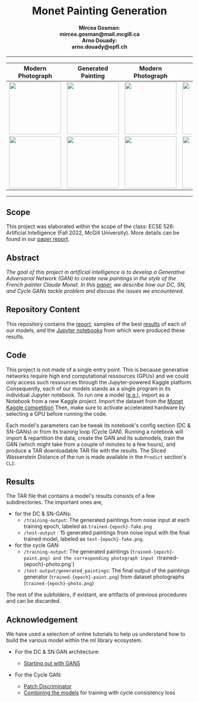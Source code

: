 <h1 align='center'>Monet Painting Generation</h1>
<h4 align='center'> Mircea Gosman:<br> mircea.gosman@mail.mcgill.ca <br>
Arno Douady:<br> arno.douady@epfl.ch</h4>

---

<div align="center">
   
| Modern Photograph | Generated Painting | Modern Photograph | Generated Painting |
| :-------------: | :-------------: | :-------------: | :-------------: |
| <img src="https://github.com/Mircea-Gosman/AI_Term_Project/blob/master/Results/Cycle_GAN_500/training-output/trained-339-photo.png" width="140"> | <img src="https://github.com/Mircea-Gosman/AI_Term_Project/blob/master/Results/Cycle_GAN_500/training-output/trained-339-paint.png" width="140"> | <img src="https://github.com/Mircea-Gosman/AI_Term_Project/blob/master/Results/Cycle_GAN_500/training-output/trained-277-photo.png" width="140"> | <img src="https://github.com/Mircea-Gosman/AI_Term_Project/blob/master/Results/Cycle_GAN_500/training-output/trained-277-paint.png" width="140"> |
| <img src="https://github.com/Mircea-Gosman/AI_Term_Project/blob/master/Results/Cycle_GAN_500/training-output/trained-203-photo.png" width="140"> | <img src="https://github.com/Mircea-Gosman/AI_Term_Project/blob/master/Results/Cycle_GAN_500/training-output/trained-203-paint.png" width="140"> | <img src="https://github.com/Mircea-Gosman/AI_Term_Project/blob/master/Results/Cycle_GAN_500/training-output/trained-68-photo.png" width="140"> | <img src="https://github.com/Mircea-Gosman/AI_Term_Project/blob/master/Results/Cycle_GAN_500/training-output/trained-68-paint.png" width="140">  |

</div>

---

## Scope
This project was elaborated within the scope of the class: ECSE 526: Artificial Intelligence (Fall 2022, McGill University). More details can be found in our [paper report](https://github.com/Mircea-Gosman/AI_Term_Project/blob/master/Paper.pdf).

## Abstract
<i>The goal of this project in artificial
intelligence is to develop a Generative Adversarial
Network (GAN) to create new paintings in the style of
the French painter Claude Monet. In this [paper](https://github.com/Mircea-Gosman/AI_Term_Project/blob/master/Paper.pdf), we
describe how our DC, SN, and Cycle GANs tackle problem and
discuss the issues we encountered.</i>

## Repository Content 
This repository contains the [report](https://github.com/Mircea-Gosman/AI_Term_Project/blob/master/Paper.pdf), samples of the best [results](https://github.com/Mircea-Gosman/AI_Term_Project/tree/master/Results) of each of our models, and the [Jupyter notebooks](https://github.com/Mircea-Gosman/AI_Term_Project/tree/master/Models) from which were produced these results.

## Code
This project is not made of a single entry point. This is because generative networks require high end computational ressources (GPUs) and we could only access such ressources through the Jupyter-powered Kaggle platform. Consequently, each of our models stands as a single program in its individual Jupyter notebook. To run one a model ([e.g.](https://github.com/Mircea-Gosman/AI_Term_Project/blob/master/Models/SN-GAN.ipynb)), import as a Notebook from a new Kaggle project. Import the dataset from the [Monet Kaggle competition](https://www.kaggle.com/competitions/gan-getting-started) Then, make sure to activate accelerated hardware by selecting a GPU before running the code.

Each model's parameters can be tweak its notebook's config section (DC & SN-GANs) or from its training loop (Cycle GAN). Running a notebook will import & repartition the data, create the GAN and its submodels, train the GAN (which might take from a couple of minutes to a few hours), and produce a TAR downloadable TAR file with the results. The Sliced Wasserstein Distance of the run is made available in the `Predict` section's `CLI`.

## Results
The TAR file that contains a model's results consists of a few subdirectories. The important ones are,
* for the DC & SN-GANs:
    * `/training-output`: The generated paintings from noise input at each training epoch, labeled as `trained-{epoch}-fake.png`
    * `/test-output` : 15 generated paintings from noise input with the final trained model, labeled as `test-{epoch}-fake.png`. 
* for the cycle GAN:
    * `/training-output`: The generated paintings (`trained-{epoch}-paint.png) and the corresponding photograph input (`trained-{epoch}-photo.png`)
    * `/test-output/generated_paintings`: The final output of the paintings generator (`trained-{epoch}-paint.png`) from dataset photographs (`trained-{epoch}-photo.png`)
        
The rest of the subfolders, if existant, are artifacts of previous procedures and can be discarded.

## Acknowledgement
We have used a selection of online tutorials to help us understand how to build the various model within the ml library ecosystem. 

* For the DC & SN GAN architecture: 
    * [Starting out with GANS](https://towardsdatascience.com/generating-modern-arts-using-generative-adversarial-network-gan-on-spell-39f67f83c7b4)

* For the Cycle GAN:
    * [Patch Discriminator](https://machinelearningmastery.com/how-to-develop-cyclegan-models-from-scratch-with-keras/)
    * [Combining the models](https://machinelearningmastery.com/cyclegan-tutorial-with-keras/) for training with cycle consistency loss
